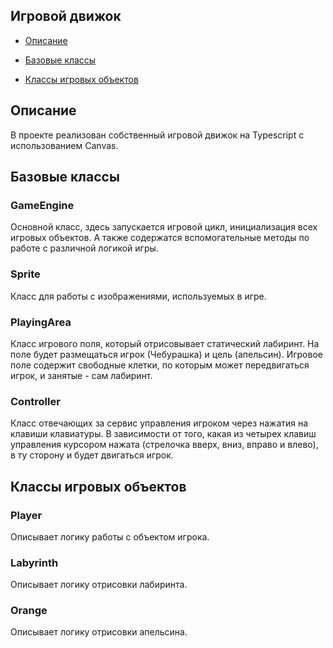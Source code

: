 ## Игровой движок

- [Описание](#описание)

- [Базовые классы](#базовые-классы)

- [Классы игровых объектов](#классы-игровых-объектов)

## Описание

В проекте реализован собственный игровой движок на Typescript с использованием Canvas.

## Базовые классы

### GameEngine

Основной класс, здесь запускается игровой цикл, инициализация всех игровых объектов. А также содержатся вспомогательные методы по работе с различной логикой игры.

### Sprite

Класс для работы с изображениями, используемых в игре.

### PlayingArea

Класс игрового поля, который отрисовывает статический лабиринт. На поле будет размещаться игрок (Чебурашка) и цель (апельсин). Игровое поле содержит свободные клетки, по которым может передвигаться игрок, и занятые - сам лабиринт.

### Controller

Класс отвечающих за сервис управления игроком через нажатия на клавиши клавиатуры. В зависимости от того, какая из четырех клавиш управления курсором нажата (стрелочка вверх, вниз, вправо и влево), в ту сторону и будет двигаться игрок.


## Классы игровых объектов

### Player

Описывает логику работы с объектом игрока.

### Labyrinth

Описывает логику отрисовки лабиринта. 

### Orange

Описывает логику отрисовки апельсина. 


